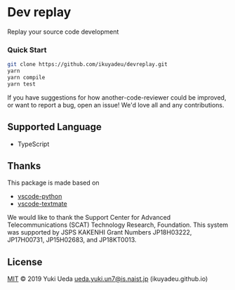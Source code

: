 # Dev replay

Replay your source code development

### Quick Start

```sh
git clone https://github.com/ikuyadeu/devreplay.git
yarn
yarn compile
yarn test
```

If you have suggestions for how another-code-reviewer could be improved, or want to report a bug, open an issue! We'd love all and any contributions.

## Supported Language

* TypeScript

## Thanks

This package is made based on
* [vscode-python](https://github.com/Microsoft/vscode-python/blob/master/src/client/language/tokenizer.ts)
* [vscode-textmate](https://github.com/microsoft/vscode-textmate)

We would like to thank the Support Center for Advanced Telecommunications (SCAT) Technology Research, Foundation.
This system was supported by JSPS KAKENHI Grant Numbers JP18H03222, JP17H00731, JP15H02683, and JP18KT0013.

## License

[MIT](LICENSE) © 2019 Yuki Ueda <ueda.yuki.un7@is.naist.jp> (ikuyadeu.github.io)
